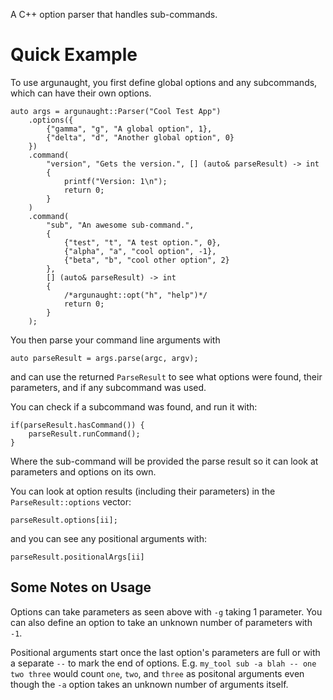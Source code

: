 A C++ option parser that handles sub-commands.

# Quick Example

To use argunaught, you first define global options and any subcommands, which can have their own options.

```
auto args = argunaught::Parser("Cool Test App")
    .options({
        {"gamma", "g", "A global option", 1},
        {"delta", "d", "Another global option", 0}
    })
    .command(
        "version", "Gets the version.", [] (auto& parseResult) -> int 
        { 
            printf("Version: 1\n"); 
            return 0;
        }
    )
    .command(
        "sub", "An awesome sub-command.",
        {
            {"test", "t", "A test option.", 0},
            {"alpha", "a", "cool option", -1},
            {"beta", "b", "cool other option", 2}
        },
        [] (auto& parseResult) -> int 
        { 
            /*argunaught::opt("h", "help")*/ 
            return 0;
        } 
    );
```

You then parse your command line arguments with 

```
auto parseResult = args.parse(argc, argv);
```

and can use the returned `ParseResult` to see what options were found, their parameters, and if any subcommand was used.

You can check if a subcommand was found, and run it with:

```
if(parseResult.hasCommand()) {
    parseResult.runCommand();
}
```

Where the sub-command will be provided the parse result so it can look at parameters and options on its own.

You can look at option results (including their parameters) in the `ParseResult::options` vector:

```
parseResult.options[ii];
```

and you can see any positional arguments with:

```
parseResult.positionalArgs[ii]
```

## Some Notes on Usage
Options can take parameters as seen above with `-g` taking 1 parameter.  You can also define an option to take an unknown number of parameters with `-1`.  

Positional arguments start once the last option's parameters are full or with a separate `--` to mark the end of options.  E.g. `my_tool sub -a blah -- one two three` would count `one`, `two`, and `three` as positonal arguments even though the `-a` option takes an unknown number of arguments itself.


